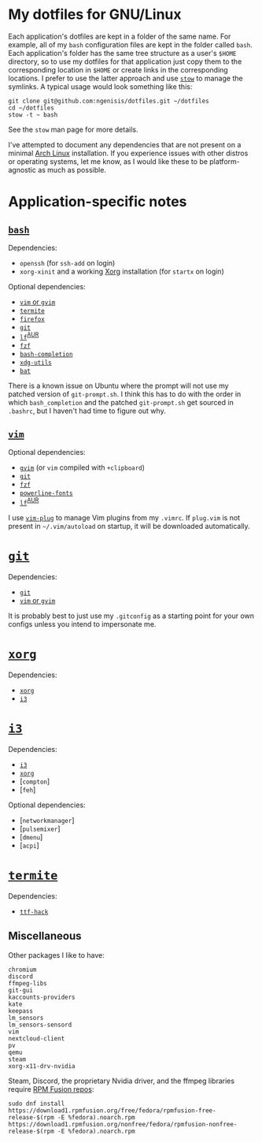 # My dotfiles for GNU/Linux

Each application's dotfiles are kept in a folder of the same name. For example, all of my `bash` configuration files are kept in the folder called `bash`. Each application's folder has the same tree structure as a user's `$HOME` directory, so to use my dotfiles for that application just copy them to the corresponding location in `$HOME` or create links in the corresponding locations. I prefer to use the latter approach and use [`stow`](https://www.gnu.org/software/stow/) to manage the symlinks. A typical usage would look something like this:

```
git clone git@github.com:ngenisis/dotfiles.git ~/dotfiles
cd ~/dotfiles
stow -t ~ bash
```

See the `stow` man page for more details.

I've attempted to document any dependencies that are not present on a minimal [Arch Linux](https://wiki.archlinux.org/index.php/Arch_Linux) installation. If you experience issues with other distros or operating systems, let me know, as I would like these to be platform-agnostic as much as possible.

# Application-specific notes

## [`bash`](https://www.gnu.org/software/bash/)

Dependencies:
+ `openssh` (for `ssh-add` on login)
+ `xorg-xinit` and a working [Xorg](https://wiki.archlinux.org/index.php/Xorg) installation (for `startx` on login)

Optional dependencies:
+ [`vim` or `gvim`](https://github.com/vim/vim)
+ [`termite`](https://github.com/thestinger/termite/)
+ [`firefox`](https://www.mozilla.org/en-US/firefox/)
+ [`git`](https://github.com/git/git)
+ [`lf`](https://github.com/gokcehan/lf)<sup>[AUR](https://aur.archlinux.org/packages/lf/)</sup>
+ [`fzf`](https://github.com/junegunn/fzf)
+ [`bash-completion`](https://github.com/scop/bash-completion)
+ [`xdg-utils`](https://www.freedesktop.org/wiki/Software/xdg-utils/)
+ [`bat`](https://github.com/sharkdp/bat)

There is a known issue on Ubuntu where the prompt will not use my patched version of `git-prompt.sh`. I think this has to do with the order in which `bash_completion` and the patched `git-prompt.sh` get sourced in `.bashrc`, but I haven't had time to figure out why.

## [`vim`](https://github.com/vim/vim)

Optional dependencies:

+ [`gvim`](https://github.com/vim/vim) (or `vim` compiled with `+clipboard`)
+ [`git`](https://git-scm.com/)
+ [`fzf`](https://github.com/junegunn/fzf)
+ [`powerline-fonts`](https://github.com/powerline/fonts)
+ [`lf`](https://github.com/gokcehan/lf)<sup>[AUR](https://aur.archlinux.org/packages/lf/)</sup>

I use [`vim-plug`](https://github.com/junegunn/vim-plug) to manage Vim plugins from my `.vimrc`. If `plug.vim` is not present in `~/.vim/autoload` on startup, it will be downloaded automatically.

# [`git`](https://git-scm.com/)

Dependencies:

+ [`git`](https://git-scm.com/)
+ [`vim` or `gvim`](https://github.com/vim/vim)

It is probably best to just use my `.gitconfig` as a starting point for your own configs unless you intend to impersonate me.

# [`xorg`](https://www.x.org/wiki/)

Dependencies:

+ [`xorg`](https://www.x.org/wiki/)
+ [`i3`](https://i3wm.org/)

# [`i3`](https://i3wm.org/)

Dependencies:

+ [`i3`](https://i3wm.org/)
+ [`xorg`](https://www.x.org/wiki/)
+ [`compton`]
+ [`feh`]

Optional dependencies:

+ [`networkmanager`]
+ [`pulsemixer`]
+ [`dmenu`]
+ [`acpi`]

# [`termite`](https://github.com/thestinger/termite/)

Dependencies:

+ [`ttf-hack`](https://github.com/source-foundry/Hack)

## Miscellaneous

Other packages I like to have:

```
chromium
discord
ffmpeg-libs
git-gui
kaccounts-providers
kate
keepass
lm_sensors
lm_sensors-sensord
vim
nextcloud-client
pv
qemu
steam
xorg-x11-drv-nvidia
```

Steam, Discord, the proprietary Nvidia driver, and the ffmpeg libraries require [RPM Fusion repos](https://rpmfusion.org/):

```
sudo dnf install https://download1.rpmfusion.org/free/fedora/rpmfusion-free-release-$(rpm -E %fedora).noarch.rpm https://download1.rpmfusion.org/nonfree/fedora/rpmfusion-nonfree-release-$(rpm -E %fedora).noarch.rpm
```
